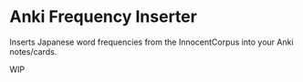 # Anki Frequency Inserter
Inserts Japanese word frequencies from the InnocentCorpus into your Anki notes/cards.

WIP
